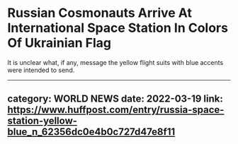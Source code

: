 # Russian Cosmonauts Arrive At International Space Station In Colors Of Ukrainian Flag

It is unclear what, if any, message the yellow flight suits with blue accents were intended to send.

---
category: WORLD NEWS
date: 2022-03-19
link: https://www.huffpost.com/entry/russia-space-station-yellow-blue_n_62356dc0e4b0c727d47e8f11
---
